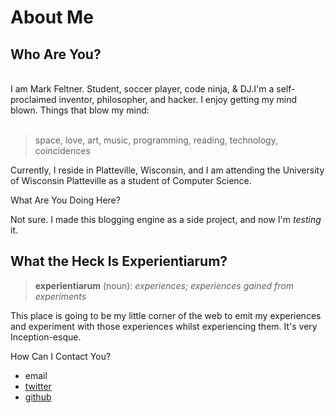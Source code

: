 <h1><b></b>About Me</h1><h2>Who Are You?</h2><br>I am Mark Feltner. Student, soccer player, code ninja, &amp; DJ.I'm a self-proclaimed inventor, philosopher, and hacker. I enjoy getting my mind blown. Things that blow my mind:&nbsp;<br><span><br><blockquote>space, love, art, music, programming, reading, technology, coincidences</blockquote>

Currently, I reside in Platteville, Wisconsin, and I am attending the University of Wisconsin Platteville as a student of Computer Science. 

What Are You Doing Here?

Not sure. I made this blogging engine as a side project, and now I'm <i>testing</i> it.</span><br>
<h2>What the Heck Is Experientiarum?</h2>
<blockquote><b>experientiarum</b> (noun): <i>experiences; experiences gained from experiments</i></blockquote>This place is going to be my little corner of the web to emit my experiences and experiment with those experiences whilst experiencing them. It's very Inception-esque.

How Can I Contact You?

<ul>
<li>email</li>
<li><a rel="nofollow" target="_blank" href="http://www.twitter.com/feltnermj">twitter</a></li>
<li><a rel="nofollow" target="_blank" href="http://www.github.com/feltnerm">github</a></li></ul>